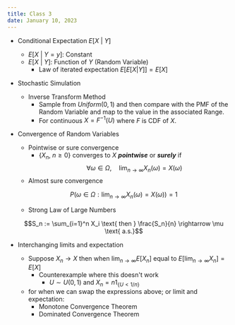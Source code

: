 ```yaml
---
title: Class 3
date: January 10, 2023
---
```


- Conditional Expectation $E[X\ \vert \ Y]$
  - $E[X\ \vert \ Y = y]$: Constant
  - $E[X \ \vert \ Y]$: Function of $Y$ (Random Variable)
    - Law of iterated expectation $E[E[X \vert Y]] = E[X]$
- Stochastic Simulation
  - Inverse Transform Method
    - Sample from $Uniform(0,1)$ and then compare with the PMF of the Random Variable and map to the value in the associated Range.
    - For continuous $X = F^{-1} (U)$ where $F$ is CDF of $X$.
- Convergence of Random Variables
  - Pointwise or sure convergence
    - $\{ X_n, \ n \ge 0 \}$ converges to $X$ ***pointwise*** or ***surely*** if $$\forall \omega \in \Omega, \quad \lim_{n \rightarrow \infty} X_n(\omega) = X(\omega)$$
  - Almost sure convergence
    
  $$
    P(\omega \in \Omega  :  \lim_{n \rightarrow \infty} X_n (\omega) = X(\omega)) = 1
  $$

  - Strong Law of Large Numbers 
    
  $$S_n := \sum_{i=1}^n X_i \text{ then } \frac{S_n}{n} \rightarrow \mu \text{ a.s.}$$

- Interchanging limits and expectation
  - Suppose $X_n \rightarrow X$ then when $\lim_{n \rightarrow \infty} E[X_n]$ equal to $E[\lim_{n \rightarrow \infty}X_n] = E[X]$
    - Counterexample where this doesn't work
      - $U \sim U(0,1)$ and $X_n = n 1_{\{U < 1/n\}}$
  - for when we can swap the expressions above; or limit and expectation:
    - Monotone Convergence Theorem 
    - Dominated Convergence Theorem 


